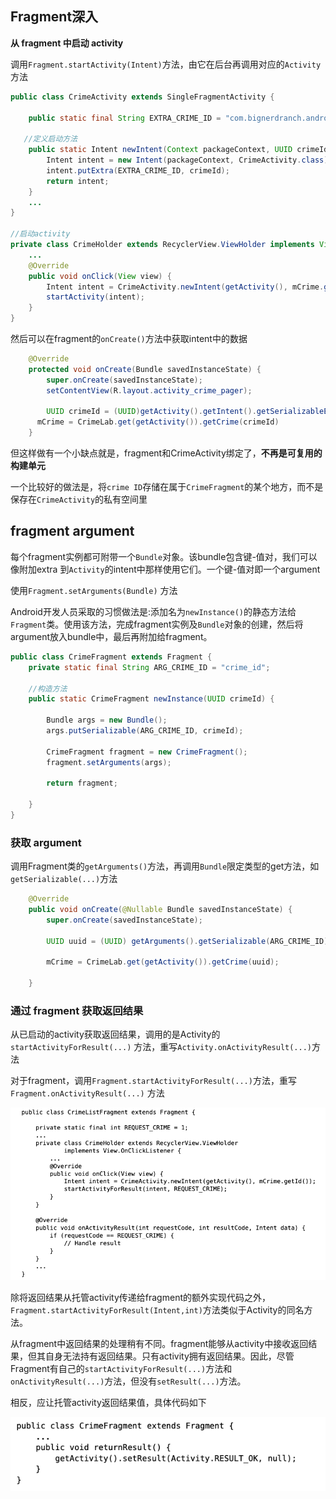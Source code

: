 ## Fragment深入

**从 fragment 中启动 activity** 

调用`Fragment.startActivity(Intent)`方法，由它在后台再调用对应的`Activity`方法 

```java
public class CrimeActivity extends SingleFragmentActivity {
    
    public static final String EXTRA_CRIME_ID = "com.bignerdranch.android.criminalintent.crime_id";
    
   //定义启动方法
    public static Intent newIntent(Context packageContext, UUID crimeId) { 
        Intent intent = new Intent(packageContext, CrimeActivity.class);
        intent.putExtra(EXTRA_CRIME_ID, crimeId);
        return intent;
    } 
    ...
}

//启动activity
private class CrimeHolder extends RecyclerView.ViewHolder implements View.OnClickListener {
    ...
    @Override
    public void onClick(View view) {
        Intent intent = CrimeActivity.newIntent(getActivity(), mCrime.getId());
        startActivity(intent);
    }
}
```

然后可以在fragment的`onCreate()`方法中获取intent中的数据

```java
    @Override
    protected void onCreate(Bundle savedInstanceState) {
        super.onCreate(savedInstanceState);
        setContentView(R.layout.activity_crime_pager);
      
        UUID crimeId = (UUID)getActivity().getIntent().getSerializableExtra(CrimeActivity.EXTRA_CRIME_ID);
      mCrime = CrimeLab.get(getActivity()).getCrime(crimeId)
    }
```

但这样做有一个小缺点就是，fragment和CrimeActivity绑定了，**不再是可复用的构建单元** 

一个比较好的做法是，将`crime ID`存储在属于`CrimeFragment`的某个地方，而不是保存在`CrimeActivity`的私有空间里 



## fragment argument 

每个fragment实例都可附带一个`Bundle`对象。该bundle包含键-值对，我们可以像附加extra 到`Activity`的intent中那样使用它们。一个键-值对即一个argument 

使用`Fragment.setArguments(Bundle)` 方法

Android开发人员采取的习惯做法是:添加名为`newInstance()`的静态方法给`Fragment`类。使用该方法，完成fragment实例及`Bundle`对象的创建，然后将argument放入bundle中，最后再附加给fragment。

```java
public class CrimeFragment extends Fragment {
    private static final String ARG_CRIME_ID = "crime_id";
  
    //构造方法
    public static CrimeFragment newInstance(UUID crimeId) {

        Bundle args = new Bundle();
        args.putSerializable(ARG_CRIME_ID, crimeId);

        CrimeFragment fragment = new CrimeFragment();
        fragment.setArguments(args);

        return fragment;

    }
}
```



### 获取 argument 

调用Fragment类的`getArguments()`方法，再调用`Bundle`限定类型的get方法，如`getSerializable(...)`方法 

```java
    @Override
    public void onCreate(@Nullable Bundle savedInstanceState) {
        super.onCreate(savedInstanceState);

        UUID uuid = (UUID) getArguments().getSerializable(ARG_CRIME_ID);

        mCrime = CrimeLab.get(getActivity()).getCrime(uuid);

    }
```



### 通过 fragment 获取返回结果 

从已启动的activity获取返回结果，调用的是Activity的 `startActivityForResult(...)` 方法，重写`Activity.onActivityResult(...)`方法  

对于fragment，调用`Fragment.startActivityForResult(...)`方法，重写`Fragment.onActivityResult(...)` 方法

![028](https://github.com/winfredzen/Android-Basic/raw/master/images/028.png)

除将返回结果从托管activity传递给fragment的额外实现代码之外，`Fragment.startActivityForResult(Intent,int)`方法类似于Activity的同名方法。 

从fragment中返回结果的处理稍有不同。fragment能够从activity中接收返回结果，但其自身无法持有返回结果。只有activity拥有返回结果。因此，尽管Fragment有自己的`startActivityForResult(...)`方法和`onActivityResult(...)`方法，但没有`setResult(...)`方法。 

相反，应让托管activity返回结果值，具体代码如下

![029](https://github.com/winfredzen/Android-Basic/raw/master/images/029.png)









